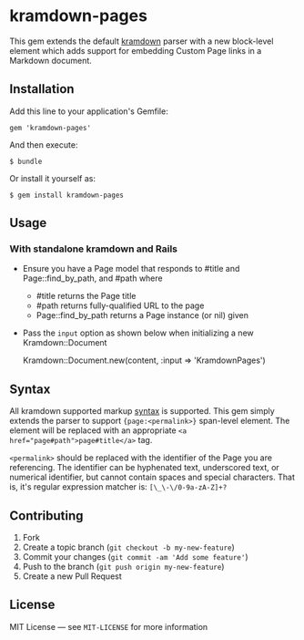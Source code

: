 kramdown-pages
==============

This gem extends the default [kramdown][] parser with a new block-level
element which adds support for embedding Custom Page links in a Markdown document.

Installation
------------

Add this line to your application's Gemfile:

    gem 'kramdown-pages'

And then execute:

    $ bundle

Or install it yourself as:

    $ gem install kramdown-pages


Usage
-----

### With standalone kramdown and Rails

* Ensure you have a Page model that responds to #title and Page::find_by_path, and #path where
  * #title returns the Page title
  * #path returns fully-qualified URL to the page
  * Page::find_by_path returns a Page instance (or nil) given <permalink>

* Pass the `input` option as shown below when initializing a new Kramdown::Document

    Kramdown::Document.new(content, :input => 'KramdownPages')

Syntax
------

All kramdown supported markup [syntax][] is supported.  This gem simply extends the parser to support `{page:<permalink>}` span-level element. The element
will be replaced with an appropriate `<a href="page#path">page#title</a>` tag.

`<permalink>` should be replaced with the identifier of the Page you are referencing.  The identifier can be hyphenated text, underscored text, or numerical identifier, but cannot contain spaces and special characters.  That is, it's regular expression matcher is: `[\_\-\/0-9a-zA-Z]+?`
  

Contributing
------------

1. Fork
2. Create a topic branch (`git checkout -b my-new-feature`)
3. Commit your changes (`git commit -am 'Add some feature'`)
4. Push to the branch (`git push origin my-new-feature`)
5. Create a new Pull Request


License
-------

MIT License &mdash; see `MIT-LICENSE` for more information

[kramdown]: http://kramdown.rubyforge.org/
[syntax]: http://kramdown.rubyforge.org/syntax.html
